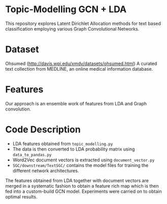 # Topic-Modelling GCN + LDA
This repository explores Latent Dirichlet Allocation methods for text based classification employing various Graph Convolutional Networks.

# Dataset 
Ohsumed (http://davis.wpi.edu/xmdv/datasets/ohsumed.html)
A curated text collection from MEDLINE, an online medical information database.

# Features
Our approach is an ensemble work of features from LDA and Graph convolution.

# Code Description

* LDA features obtained from `topic_modelling.py`
* The data is then converted to LDA probability matrix using `data_to_pandas.py`
* Word2Vec document vectors is extracted using `document_vector.py`
* `SGC/downstream/TextSGC/` contains the model files for training the different network architectures.

The features obtained from LDA together with document vectors are merged in a systematic fashion to obtain a
feature rich map which is then fed into a custom-build GCN model. Experiments were carried on to obtain optimal results.

